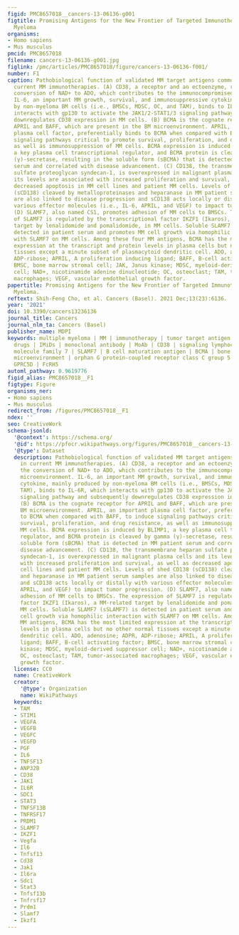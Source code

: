 ```yaml
---
figid: PMC8657018__cancers-13-06136-g001
figtitle: Promising Antigens for the New Frontier of Targeted Immunotherapy in Multiple
  Myeloma
organisms:
- Homo sapiens
- Mus musculus
pmcid: PMC8657018
filename: cancers-13-06136-g001.jpg
figlink: /pmc/articles/PMC8657018/figure/cancers-13-06136-f001/
number: F1
caption: Pathobiological function of validated MM target antigens commonly used in
  current MM immunotherapies. (A) CD38, a receptor and an ectoenzyme, regulates the
  conversion of NAD+ to ADO, which contributes to the immunocompromised tumor microenvironment.
  IL-6, an important MM growth, survival, and immunosuppressive cytokine, mainly produced
  by non-myeloma BM cells (i.e., BMSCs, MDSC, OC, and TAM), binds to IL-6R, which
  interacts with gp130 to activate the JAK1/2-STAT1/3 signaling pathway and subsequently
  downregulates CD38 expression in MM cells. (B) BCMA is the cognate receptor for
  APRIL and BAFF, which are present in the BM microenvironment. APRIL, an important
  plasma cell factor, preferentially binds to BCMA when compared with BAFF, to induce
  signaling pathways critical to promote survival, proliferation, and drug resistance,
  as well as immunosuppression of MM cells. BCMA expression is induced by BLIMP1,
  a key plasma cell transcriptional regulator, and BCMA protein is cleaved by gamma
  (γ)-secretase, resulting in the soluble form (sBCMA) that is detected in MM patient
  serum and correlated with disease advancement. (C) CD138, the transmembrane heparan
  sulfate proteoglycan syndecan-1, is overexpressed in malignant plasma cells and
  its levels are associated with increased proliferation and survival, as well as
  decreased apoptosis in MM cell lines and patient MM cells. Levels of shed CD138
  (sCD138) cleaved by metalloproteinases and heparanase in MM patient serum samples
  are also linked to disease progression and sCD138 acts locally or distally with
  various effector molecules (i.e., IL-6, APRIL, and VEGF) to impact tumor progression.
  (D) SLAMF7, also named CS1, promotes adhesion of MM cells to BMSCs. The expression
  of SLAMF7 is regulated by the transcriptional factor IKZF1 (Ikaros), a MM-related
  target by lenalidomide and pomalidomide, in MM cells. Soluble SLAMF7 (sSLAMF7) is
  detected in patient serum and promotes MM cell growth via homophilic interaction
  with SLAMF7 on MM cells. Among these four MM antigens, BCMA has the most limited
  expression at the transcript and protein levels in plasma cells but no other normal
  tissues except a minute subset of plasmacytoid dendritic cell. ADO, adenosine; ADPR,
  ADP-ribose; APRIL, A proliferation inducing ligand; BAFF, B-cell activating factor;
  BMSC, bone marrow stromal cell; JAK, Janus kinase; MDSC, myeloid-derived suppressor
  cell; NAD+, nicotinamide adenine dinucleotide; OC, osteoclast; TAM, tumor-associated
  macrophages; VEGF, vascular endothelial growth factor.
papertitle: Promising Antigens for the New Frontier of Targeted Immunotherapy in Multiple
  Myeloma.
reftext: Shih-Feng Cho, et al. Cancers (Basel). 2021 Dec;13(23):6136.
year: '2021'
doi: 10.3390/cancers13236136
journal_title: Cancers
journal_nlm_ta: Cancers (Basel)
publisher_name: MDPI
keywords: multiple myeloma | MM | immunotherapy | tumor target antigen | immunomodulatory
  drugs | IMiDs | monoclonal antibody | MoAb | CD38 | signaling lymphocyte activation
  molecule family 7 | SLAMF7 | B cell maturation antigen | BCMA | bone marrow (BM)
  microenvironment | orphan G protein-coupled receptor class C group 5 member D |
  GPRC5D | FcRH5
automl_pathway: 0.9619776
figid_alias: PMC8657018__F1
figtype: Figure
organisms_ner:
- Homo sapiens
- Mus musculus
redirect_from: /figures/PMC8657018__F1
ndex: ''
seo: CreativeWork
schema-jsonld:
  '@context': https://schema.org/
  '@id': https://pfocr.wikipathways.org/figures/PMC8657018__cancers-13-06136-g001.html
  '@type': Dataset
  description: Pathobiological function of validated MM target antigens commonly used
    in current MM immunotherapies. (A) CD38, a receptor and an ectoenzyme, regulates
    the conversion of NAD+ to ADO, which contributes to the immunocompromised tumor
    microenvironment. IL-6, an important MM growth, survival, and immunosuppressive
    cytokine, mainly produced by non-myeloma BM cells (i.e., BMSCs, MDSC, OC, and
    TAM), binds to IL-6R, which interacts with gp130 to activate the JAK1/2-STAT1/3
    signaling pathway and subsequently downregulates CD38 expression in MM cells.
    (B) BCMA is the cognate receptor for APRIL and BAFF, which are present in the
    BM microenvironment. APRIL, an important plasma cell factor, preferentially binds
    to BCMA when compared with BAFF, to induce signaling pathways critical to promote
    survival, proliferation, and drug resistance, as well as immunosuppression of
    MM cells. BCMA expression is induced by BLIMP1, a key plasma cell transcriptional
    regulator, and BCMA protein is cleaved by gamma (γ)-secretase, resulting in the
    soluble form (sBCMA) that is detected in MM patient serum and correlated with
    disease advancement. (C) CD138, the transmembrane heparan sulfate proteoglycan
    syndecan-1, is overexpressed in malignant plasma cells and its levels are associated
    with increased proliferation and survival, as well as decreased apoptosis in MM
    cell lines and patient MM cells. Levels of shed CD138 (sCD138) cleaved by metalloproteinases
    and heparanase in MM patient serum samples are also linked to disease progression
    and sCD138 acts locally or distally with various effector molecules (i.e., IL-6,
    APRIL, and VEGF) to impact tumor progression. (D) SLAMF7, also named CS1, promotes
    adhesion of MM cells to BMSCs. The expression of SLAMF7 is regulated by the transcriptional
    factor IKZF1 (Ikaros), a MM-related target by lenalidomide and pomalidomide, in
    MM cells. Soluble SLAMF7 (sSLAMF7) is detected in patient serum and promotes MM
    cell growth via homophilic interaction with SLAMF7 on MM cells. Among these four
    MM antigens, BCMA has the most limited expression at the transcript and protein
    levels in plasma cells but no other normal tissues except a minute subset of plasmacytoid
    dendritic cell. ADO, adenosine; ADPR, ADP-ribose; APRIL, A proliferation inducing
    ligand; BAFF, B-cell activating factor; BMSC, bone marrow stromal cell; JAK, Janus
    kinase; MDSC, myeloid-derived suppressor cell; NAD+, nicotinamide adenine dinucleotide;
    OC, osteoclast; TAM, tumor-associated macrophages; VEGF, vascular endothelial
    growth factor.
  license: CC0
  name: CreativeWork
  creator:
    '@type': Organization
    name: WikiPathways
  keywords:
  - TAM
  - STIM1
  - VEGFA
  - VEGFB
  - VEGFC
  - VEGFD
  - PGF
  - IL6
  - TNFSF13
  - ANP32B
  - CD38
  - JAK1
  - IL6R
  - SDC1
  - STAT3
  - TNFSF13B
  - TNFRSF17
  - PRDM1
  - SLAMF7
  - IKZF1
  - Vegfa
  - Il6
  - Tnfsf13
  - Cd38
  - Jak1
  - Il6ra
  - Sdc1
  - Stat3
  - Tnfsf13b
  - Tnfrsf17
  - Prdm1
  - Slamf7
  - Ikzf1
---
```

